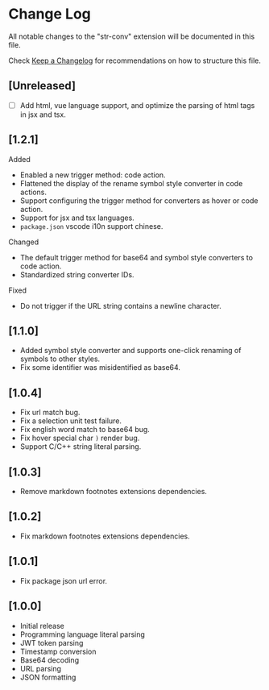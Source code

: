 # Change Log

All notable changes to the "str-conv" extension will be documented in this file.

Check [Keep a Changelog](http://keepachangelog.com/) for recommendations on how to structure this file.

## [Unreleased]

- [ ] Add html, vue language support, and optimize the parsing of html tags in jsx and tsx.

## [1.2.1]

Added

- Enabled a new trigger method: code action.
- Flattened the display of the rename symbol style converter in code actions.
- Support configuring the trigger method for converters as hover or code action.
- Support for jsx and tsx languages.
- `package.json` vscode i10n support chinese.

Changed

- The default trigger method for base64 and symbol style converters to code action.
- Standardized string converter IDs.

Fixed

- Do not trigger if the URL string contains a newline character.


## [1.1.0]

- Added symbol style converter and supports one-click renaming of symbols to other styles.
- Fix some identifier was misidentified as base64.

## [1.0.4]

- Fix url match bug.
- Fix a selection unit test failure.
- Fix english word match to base64 bug.
- Fix hover special char `)` render bug.
- Support C/C++ string literal parsing.

## [1.0.3]

- Remove markdown footnotes extensions dependencies.

## [1.0.2]

- Fix markdown footnotes extensions dependencies.

## [1.0.1]

- Fix package json url error.

## [1.0.0]

- Initial release
- Programming language literal parsing
- JWT token parsing
- Timestamp conversion
- Base64 decoding
- URL parsing
- JSON formatting
